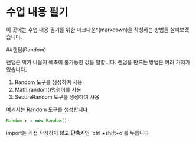 # 수업 내용 필기

이 곳에는 수업 내용 필기를 위한 마크다운*(markdown)을 작성하는 방법을 살펴보겠습니다.

##랜덤(Random)

랜덤은 뭐가 나올지 예측이 불가능한 값을 말합니다.
랜덤을 만드는 방법은 여러 가지가 있습니다.

1. Random 도구를 생성하여 사용
2. Math.random()명령어를 사용
3. SecureRandom 도구를 생성하여 사용

여기서는 Random 도구를 생성합니다

```java
Random r = new Random();
```
import는 직접 작성하지 않고 **단축키**인 'ctrl +shift+o'를 누릅니다
